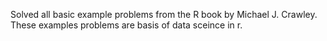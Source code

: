 Solved all basic  example  problems  from the R book by Michael J. Crawley.
These examples problems are basis of data sceince in r. 
